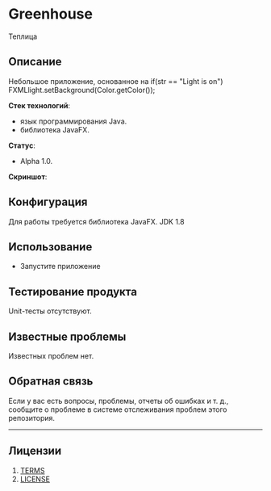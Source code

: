 # Greenhouse
Теплица

## Описание

Небольшое приложение, основанное на if(str == "Light is on") FXMLlight.setBackground(Color.getColor());

**Стек технологий**:
  - язык программирования Java.
  - библиотека JavaFX.
  
**Статус**:
  - Alpha 1.0.

**Скриншот**: 



## Конфигурация

Для работы требуется библиотека JavaFX.
JDK 1.8
## Использование

- Запустите приложение

## Тестирование продукта

Unit-тесты отсутствуют.

## Известные проблемы

Известных проблем нет.

## Обратная связь

Если у вас есть вопросы, проблемы, отчеты об ошибках и т. д., сообщите о проблеме в системе отслеживания проблем этого репозитория.

----

## Лицензии
1. [TERMS](TERMS.md)
2. [LICENSE](LICENSE)
